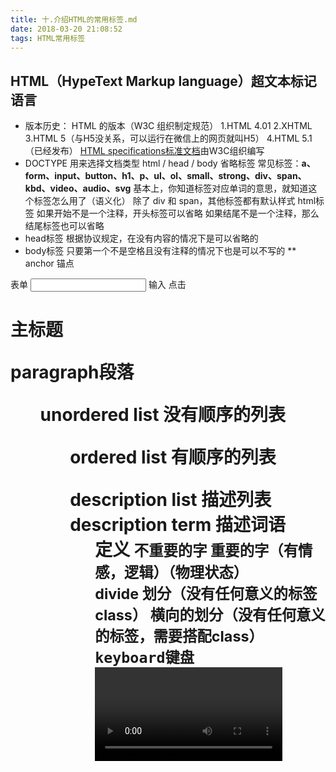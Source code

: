 ```yaml
---
title: 十.介绍HTML的常用标签.md
date: 2018-03-20 21:08:52
tags: HTML常用标签
---
```

## HTML（HypeText Markup language）超文本标记语言
- 版本历史：
HTML 的版本（W3C 组织制定规范）
1.HTML 4.01
2.XHTML
3.HTML 5（与H5没关系，可以运行在微信上的网页就叫H5）
4.HTML 5.1（已经发布）
[HTML specifications标准文档](https://www.w3.org/TR/html52/)由W3C组织编写
- DOCTYPE
用来选择文档类型
html / head / body
省略标签
常见标签：**a、form、input、button、h1、p、ul、ol、small、strong、div、span、kbd、video、audio、svg**
基本上，你知道标签对应单词的意思，就知道这个标签怎么用了（语义化）
除了 div 和 span，其他标签都有默认样式
html标签
如果开始不是一个注释，开头标签可以省略
如果结尾不是一个注释，那么结尾标签也可以省略
- head标签
根据协议规定，在没有内容的情况下是可以省略的
- body标签
只要第一个不是空格且没有注释的情况下也是可以不写的
**<a> anchor 锚点
<form> 表单
<input> 输入
<buttom> 点击
<h1>主标题
<p>paragraph段落
<ul>unordered list 没有顺序的列表
<ol>ordered list 有顺序的列表
<dl>description list 描述列表
<dt>description term 描述词语
<dd>定义
<small>不重要的字
<strong> 重要的字（有情感，逻辑）<bold>（物理状态）
<div>divide 划分（没有任何意义的标签class）
<span> 横向的划分（没有任何意义的标签，需要搭配class）
<kbd> keyboard键盘
<video> 视频
<audio> 音频
<svg> Scalable Vector Graphics不规则的图形
<alt> alternative可选内容**

除了 div 和 span，其他标签都有默认样式
- a标签
download属性：表示是用来下载
跳转页面发起的是GET（获取）请求
- form
跳转页面一般发起的是POST（上传）请求
如果form表单里面没有【提交按钮】就无法提交这个form
```
<form action="user" method="POST">  
<input type="text" name="username">  
<input type="password" name="password">  
<input type="submit" value="提交">  
</form>
```
## type
- button
`<button>button</button>`如果没有type默认升级为subline
`<button type="button">button</button>`没有提交作用
- checkbox
![image.png](https://upload-images.jianshu.io/upload_images/11007474-ddd398b6c254b935.png?imageMogr2/auto-orient/strip%7CimageView2/2/w/600)
设置label for与input的ID进行关联，此时点击文字就能勾选
老司机是这样写的用`label`将`input`包起来就可以达到和上面同样的效果
![image.png](https://upload-images.jianshu.io/upload_images/11007474-eb9e1cf2d70be7a1.png?imageMogr2/auto-orient/strip%7CimageView2/2/w/600)
- radio 单选
只能选择一个，前提是name要设定一致
- -select 下拉列表
![image.png](https://upload-images.jianshu.io/upload_images/11007474-a82d1f2aa92fc681.png?imageMogr2/auto-orient/strip%7CimageView2/2/w/1240)
disable不可以选择，selecated默认选择
value是空  则没有值
select中如果添加一个multiple则可以多选
![image.png](https://upload-images.jianshu.io/upload_images/11007474-c15373207d9f5b50.png?imageMogr2/auto-orient/strip%7CimageView2/2/w/1240)
- textarea 文本域
一定要给一个name否则无法提交
resize：none设置不可以被拉伸，用CSS设置宽高
## table 表格
- th（table row）表示表头  td（table data）表示信息
colgroup中col设置每一列宽高
![image.png](https://upload-images.jianshu.io/upload_images/11007474-c0bbdae019586e73.png?imageMogr2/auto-orient/strip%7CimageView2/2/w/1240)
- <thead><tbody><tfoot>的顺序不影响呈现出的内容
CSS中加入`border-collapse：collapse；`可以使表格直接的空隙取消
![image.png](https://upload-images.jianshu.io/upload_images/11007474-57bc84d14d1b7e14.png?imageMogr2/auto-orient/strip%7CimageView2/2/w/1240)
```
            <table>
            <thead>
                <tr>
                    <th>姓名</th><th>学校</th><th>年级</th><th>班级</th>
                </tr>
            </thead>
            <tbody>
                <tr>
                    <th>小红</th><td>育红小学</td><td>三年级</td><td>七班</td>
                </tr>
            </tbody>
            <tfoot>
                <tr>
                    <th>小明</th><td>育红小学</td><td>三年级</td><td>八班</td>
                </tr>
            </tfoot>
        </table>
```
![image.png](https://upload-images.jianshu.io/upload_images/11007474-ba2822a140b1cbf8.png?imageMogr2/auto-orient/strip%7CimageView2/2/w/1240)
